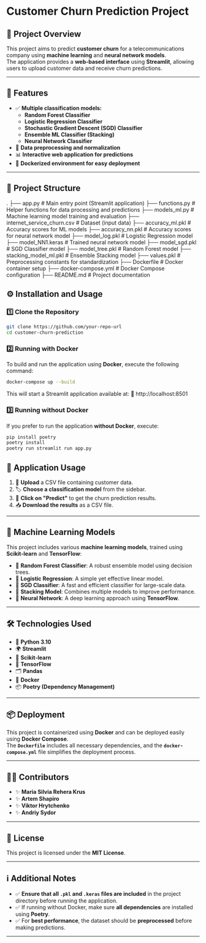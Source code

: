# **Customer Churn Prediction Project**

## 📌 **Project Overview**
This project aims to predict **customer churn** for a telecommunications company using **machine learning** and **neural network models**.  
The application provides a **web-based interface** using **Streamlit**, allowing users to upload customer data and receive churn predictions.

---

## 🚀 **Features**
- ✅ **Multiple classification models:**
  - **Random Forest Classifier**
  - **Logistic Regression Classifier**
  - **Stochastic Gradient Descent (SGD) Classifier**
  - **Ensemble ML Classifier (Stacking)**
  - **Neural Network Classifier**
- 🔄 **Data preprocessing and normalization**
- 📊 **Interactive web application for predictions**
- 🐳 **Dockerized environment for easy deployment**

---

## 📁 **Project Structure**
. ├── app.py # Main entry point (Streamlit application) ├── functions.py # Helper functions for data processing and predictions ├── models_ml.py # Machine learning model training and evaluation ├── internet_service_churn.csv # Dataset (input data) ├── accuracy_ml.pkl # Accuracy scores for ML models ├── accuracy_nn.pkl # Accuracy scores for neural network model ├── model_log.pkl # Logistic Regression model ├── model_NN1.keras # Trained neural network model ├── model_sgd.pkl # SGD Classifier model ├── model_tree.pkl # Random Forest model ├── stacking_model_ml.pkl # Ensemble Stacking model ├── values.pkl # Preprocessing constants for standardization ├── Dockerfile # Docker container setup ├── docker-compose.yml # Docker Compose configuration ├── README.md # Project documentation 
## ⚙️ **Installation and Usage**

### 1️⃣ **Clone the Repository**
```sh
git clone https://github.com/your-repo-url
cd customer-churn-prediction
```

### 2️⃣ Running with Docker
To build and run the application using **Docker**, execute the following command:
```sh
docker-compose up --build
```

This will start a Streamlit application available at:
🔗 http://localhost:8501 

### 3️⃣ Running without Docker
If you prefer to run the application **without Docker**, execute:
```sh
pip install poetry
poetry install
poetry run streamlit run app.py
```

## 🎯 Application Usage
1. 📂 **Upload** a CSV file containing customer data.
2. 🏷️ **Choose a classification model** from the sidebar.
3. 🔎 **Click on "Predict"** to get the churn prediction results.
4. 📥 **Download the results** as a CSV file.

---

## 🧠 Machine Learning Models
This project includes various **machine learning models**, trained using **Scikit-learn** and **TensorFlow**:

- 📌 **Random Forest Classifier**: A robust ensemble model using decision trees.
- 📌 **Logistic Regression**: A simple yet effective linear model.
- 📌 **SGD Classifier**: A fast and efficient classifier for large-scale data.
- 📌 **Stacking Model**: Combines multiple models to improve performance.
- 📌 **Neural Network**: A deep learning approach using **TensorFlow**.

---

## 🛠️ Technologies Used
- 🐍 **Python 3.10**
- 🌍 **Streamlit**
- 🔬 **Scikit-learn**
- 🧠 **TensorFlow**
- 🗂 **Pandas**
- 🐳 **Docker**
- 📦 **Poetry (Dependency Management)**

---

## 📦 Deployment
This project is containerized using **Docker** and can be deployed easily using **Docker Compose**.  
The **`Dockerfile`** includes all necessary dependencies, and the **`docker-compose.yml`** file simplifies the deployment process.

---

## 👨‍💻 Contributors

- ✨ **Maria Silvia Rehera Krus**
- ✨ **Artem Shapiro**
- ✨ **Viktor Hrytchenko**
- ✨ **Andriy Sydor**

---

## 📜 License
This project is licensed under the **MIT License**.

---

## ℹ️ Additional Notes
- ✅ **Ensure that all `.pkl` and `.keras` files are included** in the project directory before running the application.
- ✅ If running without Docker, make sure **all dependencies** are installed using **Poetry**.
- ✅ For **best performance**, the dataset should be **preprocessed** before making predictions.

---


